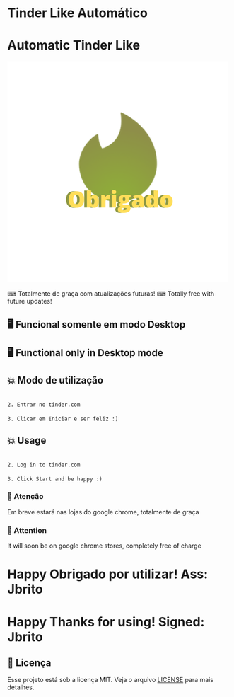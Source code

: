 # Tinder Like Automático
# Automatic Tinder Like

<img alt='Logo Tinder Brasil' src='.github/Obrigado.png' />

⌨ Totalmente de graça com atualizações futuras!
⌨ Totally free with future updates!

## 🖥️ Funcional somente em modo Desktop
## 🖥️ Functional only in Desktop mode


## :boom: Modo de utilização

```1. Baixe o projeto, vá em "chrome://extensions/", em seguida "Carregar sem compactação". 

2. Entrar no tinder.com 

3. Clicar em Iniciar e ser feliz :)
```

## :boom: Usage

```1. Download the project, go to "chrome://extensions/", then "Load without compression".

2. Log in to tinder.com

3. Click Start and be happy :)
```

### :bookmark: Atenção
Em breve estará nas lojas do google chrome, totalmente de graça

### :bookmark: Attention
It will soon be on google chrome stores, completely free of charge


# **Happy** Obrigado por utilizar! Ass: Jbrito
# **Happy** Thanks for using! Signed: Jbrito

## :memo: Licença
Esse projeto está sob a licença MIT. Veja o arquivo [LICENSE](LICENSE.md) para mais detalhes.
